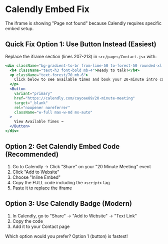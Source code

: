 # Calendly Embed Fix

The iframe is showing "Page not found" because Calendly requires specific embed setup.

## Quick Fix Option 1: Use Button Instead (Easiest)

Replace the iframe section (lines 207-213) in `src/pages/Contact.jsx` with:

```jsx
<div className="bg-gradient-to-br from-lime-50 to-forest-50 rounded-xl p-12 text-center border border-forest/10">
  <h4 className="text-h3 font-bold mb-4">Ready to talk?</h4>
  <p className="text-forest/70 mb-6">
    Click below to see available times and book your 20-minute intro call.
  </p>
  <Button
    variant="primary"
    href="https://calendly.com/cayoae89/20-minute-meeting"
    target="_blank"
    rel="noopener noreferrer"
    className="w-full max-w-md mx-auto"
  >
    View Available Times →
  </Button>
</div>
```

## Option 2: Get Calendly Embed Code (Recommended)

1. Go to Calendly → Click "Share" on your "20 Minute Meeting" event
2. Click "Add to Website"  
3. Choose "Inline Embed"
4. Copy the FULL code including the `<script>` tag
5. Paste it to replace the iframe

## Option 3: Use Calendly Badge (Modern)

1. In Calendly, go to "Share" → "Add to Website" → "Text Link"
2. Copy the code  
3. Add it to your Contact page

Which option would you prefer? Option 1 (button) is fastest!
